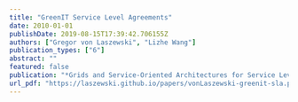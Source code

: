 ```yaml
---
title: "GreenIT Service Level Agreements"
date: 2010-01-01
publishDate: 2019-08-15T17:39:42.706155Z
authors: ["Gregor von Laszewski", "Lizhe Wang"]
publication_types: ["6"]
abstract: ""
featured: false
publication: "*Grids and Service-Oriented Architectures for Service Level Agreements*"
url_pdf: "https://laszewski.github.io/papers/vonLaszewski-greenit-sla.pdf"
---
```


